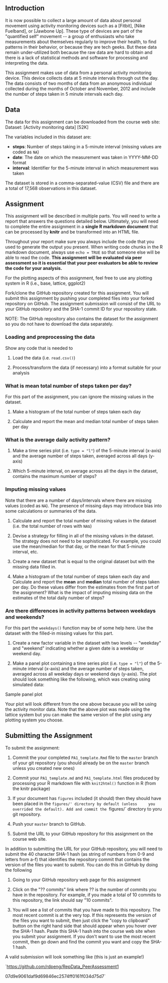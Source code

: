 ## Introduction

It is now possible to collect a large amount of data about personal movement using activity monitoring devices such as a [Fitbit], [Nike Fuelband], or [Jawbone Up]. These type of devices are part of the "quantified self" movement -- a group of enthusiasts who take measurements about themselves regularly to improve their health, to find patterns in their behavior, or because they are tech geeks. But these data remain under-utilized both because the raw data are hard to obtain and there is a lack of statistical methods and software for processing and interpreting the data.

This assignment makes use of data from a personal activity monitoring device. This device collects data at 5 minute intervals through out the day. The data consists of two months of data from an anonymous individual collected during the months of October and November, 2012 and include the number of steps taken in 5 minute intervals each day.

## Data

The data for this assignment can be downloaded from the course web site:
Dataset: [Activity monitoring data] [52K]

The variables included in this dataset are:

- **steps**: Number of steps taking in a 5-minute interval (missing values are coded as ` NA `)
- **date**: The date on which the measurement was taken in YYYY-MM-DD format
- **interval**: Identifier for the 5-minute interval in which measurement was taken

The dataset is stored in a comma-separated-value (CSV) file and there are a total of 17,568 observations in this dataset.

## Assignment

This assignment will be described in multiple parts. You will need to write a report that answers the questions detailed below. Ultimately, you will need to complete the entire assignment in a **single R markdown document** that can be processed by **knitr** and be transformed into an HTML file.

Throughout your report make sure you always include the code that you used to generate the output you present. When writing code chunks in the R markdown document, always use `echo = TRUE` so that someone else will be able to read the code. **This assignment will be evaluated via peer assessment so it is essential that your peer evaluators be able to review the code for your analysis.**

For the plotting aspects of this assignment, feel free to use any plotting system in R (i.e., base, lattice, ggplot2)

Fork/clone the GitHub repository created for this assignment. You will submit this assignment by pushing your completed files into your forked repository on GitHub. The assignment submission will consist of the URL to your GitHub repository and the SHA-1 commit ID for your repository state.

NOTE: The GitHub repository also contains the dataset for the assignment so you do not have to download the data separately.

### Loading and preprocessing the data

Show any code that is needed to 

 1. Load the data (i.e. `read.csv()`)

 2. Process/transform the data (if necessary) into a format suitable for your analysis

### What is mean total number of steps taken per day?

For this part of the assignment, you can ignore the missing values in the dataset.

 1. Make a histogram of the total number of steps taken each day

 2. Calculate and report the mean and median total number of steps taken per day

### What is the average daily activity pattern?

 1. Make a time series plot (i.e. `type = "l"`) of the 5-minute interval (x-axis) and the average number of steps taken, averaged across       all days (y-axis)

 2. Which 5-minute interval, on average across all the days in the dataset, contains the maximum number of steps?

### Imputing missing values

Note that there are a number of days/intervals where there are missing values (coded as `NA`). The presence of missing days may introduce bias into some calculations or summaries of the data.

 1. Calculate and report the total number of missing values in the dataset (i.e. the total number of rows with `NA`s)

 2. Devise a strategy for filling in all of the missing values in the dataset. The strategy does not need to be sophisticated. For           example, you could use the mean/median for that day, or the mean for that 5-minute interval, etc.

 3. Create a new dataset that is equal to the original dataset but with the missing data filled in.

 4. Make a histogram of the total number of steps taken each day and Calculate and report the **mean** and **median** total number of       steps taken per day. Do these values differ from the estimates from the first part of the assignment? What is the impact of imputing     missing data on the estimates of the total daily number of steps?

### Are there differences in activity patterns between weekdays and weekends?

For this part the `weekdays()` function may be of some help here. Use the dataset with the filled-in missing values for this part.

 1. Create a new factor variable in the dataset with two levels -- "weekday" and "weekend" indicating whether a given date is a weekday     or weekend day.

 2. Make a panel plot containing a time series plot (i.e. `type = "l"`) of the 5-minute interval (x-axis) and the average number of         steps taken, averaged across all weekday days or weekend days (y-axis). The plot should look something like the following, which was     creating using simulated data:

   
   
   Sample panel plot

Your plot will look different from the one above because you will be using the activity monitor data. Note that the above plot was made using the lattice system but you can make the same version of the plot using any plotting system you choose.

## Submitting the Assignment

To submit the assignment:

 1. Commit the your completed `PA1_template.Rmd` file to the `master` branch of your git repository (you should already be on the           `master` branch unless you created new ones)

 2. Commit your `PA1_template.md` and `PA1_template.html` files produced by processing your R markdown file with `knit2html()` function     in R (from the knitr package)

 3. If your document has `figures` included (it should) then they should have been placed in the `figures/' directory by default (unless     you overrided the default). Add and commit the `figures/` directory to yoru git repository.

 4. Push your `master` branch to GitHub.

 5. Submit the URL to your GitHub repository for this assignment on the course web site.

In addition to submitting the URL for your GitHub repository, you will need to submit the 40 character SHA-1 hash (as string of numbers from 0-9 and letters from a-f) that identifies the repository commit that contains the version of the files you want to submit. You can do this in GitHub by doing the following

 1. Going to your GitHub repository web page for this assignment

 2. Click on the "?? commits" link where ?? is the number of commits you have in the repository. For example, if you made a total of 10     commits to this repository, the link should say "10 commits".

 3. You will see a list of commits that you have made to this repository. The most recent commit is at the very top. If this represents     the version of the files you want to submit, then just click the "copy to clipboard" button on the right hand side that should           appear when you hover over the SHA-1 hash. Paste this SHA-1 hash into the course web site when you submit your assignment. If you       don't want to use the most recent commit, then go down and find the commit you want and copy the SHA-1 hash.

A valid submission will look something like (this is just an example!)

`https://github.com/rdpeng/RepData_PeerAssessment1

07d9e9061daf9d69846ec2574ff0161f034d75d7`
